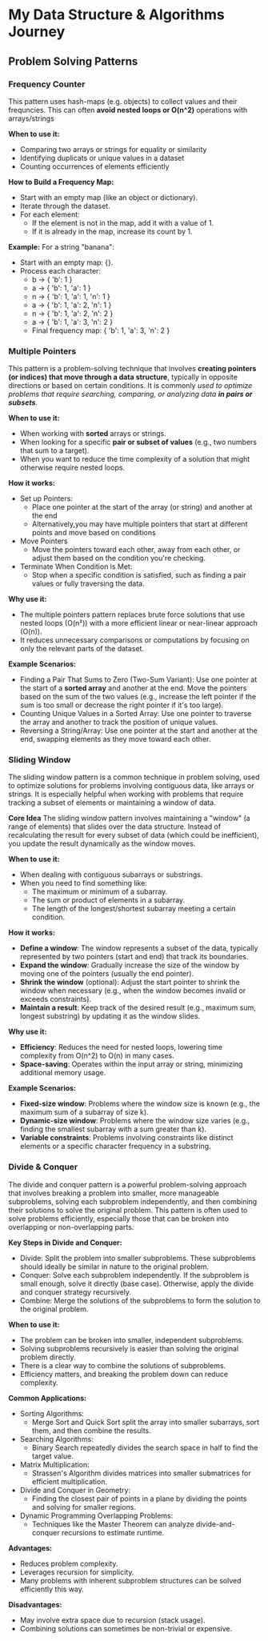 # My Data Structure & Algorithms Journey

## Problem Solving Patterns

### Frequency Counter

This pattern uses hash-maps (e.g. objects) to collect values and their frequncies.
This can often **avoid nested loops or O(n^2)** operations with arrays/strings

**When to use it:**

- Comparing two arrays or strings for equality or similarity
- Identifying duplicats or unique values in a dataset
- Counting occurrences of elements efficiently

**How to Build a Frequency Map:**

- Start with an empty map (like an object or dictionary).
- Iterate through the dataset.
- For each element:
  - If the element is not in the map, add it with a value of 1.
  - If it is already in the map, increase its count by 1.

**Example:** For a string "banana":

- Start with an empty map: {}.
- Process each character:
  - b → { 'b': 1 }
  - a → { 'b': 1, 'a': 1 }
  - n → { 'b': 1, 'a': 1, 'n': 1 }
  - a → { 'b': 1, 'a': 2, 'n': 1 }
  - n → { 'b': 1, 'a': 2, 'n': 2 }
  - a → { 'b': 1, 'a': 3, 'n': 2 }
  - Final frequency map: { 'b': 1, 'a': 3, 'n': 2 }

### Multiple Pointers

This pattern is a problem-solving technique that involves **creating pointers (or indices) that move through a data structure**, typically in opposite directions or based on certain conditions. It is commonly _used to optimize problems that require searching, comparing, or analyzing data **in pairs or subsets**._

**When to use it:**

- When working with **sorted** arrays or strings.
- When looking for a specific **pair or subset of values** (e.g., two numbers that sum to a target).
- When you want to reduce the time complexity of a solution that might otherwise require nested loops.

**How it works:**

- Set up Pointers:
  - Place one pointer at the start of the array (or string) and another at the end
  - Alternatively,you may have multiple pointers that start at different points and
    move based on conditions
- Move Pointers
  - Move the pointers toward each other, away from each other, or adjust them based on
    the condition you're checking.
- Terminate When Condition is Met:
  - Stop when a specific condition is satisfied, such as finding a pair values or fully
    traversing the data.

**Why use it:**

- The multiple pointers pattern replaces brute force solutions that use nested loops
  (O(n²)) with a more efficient linear or near-linear approach (O(n)).
- It reduces unnecessary comparisons or computations by focusing on only the relevant parts of the dataset.

**Example Scenarios:**

- Finding a Pair That Sums to Zero (Two-Sum Variant):
  Use one pointer at the start of a **sorted array** and another at the end.
  Move the pointers based on the sum of the two values (e.g., increase the left pointer
  if the sum is too small or decrease the right pointer if it's too large).
- Counting Unique Values in a Sorted Array:
  Use one pointer to traverse the array and another to track the position of unique values.
- Reversing a String/Array:
  Use one pointer at the start and another at the end, swapping elements as they
  move toward each other.

### Sliding Window

The sliding window pattern is a common technique in problem solving, used to optimize solutions for problems involving contiguous data, like arrays or strings. It is especially helpful when working with problems that require tracking a subset of elements or maintaining a window of data.

**Core Idea**
The sliding window pattern involves maintaining a "window" (a range of elements) that slides over the data structure. Instead of recalculating the result for every subset of data (which could be inefficient), you update the result dynamically as the window moves.

**When to use it:**

- When dealing with contiguous subarrays or substrings.
- When you need to find something like:
  - The maximum or minimum of a subarray.
  - The sum or product of elements in a subarray.
  - The length of the longest/shortest subarray meeting a certain condition.

**How it works:**

- **Define a window**:
  The window represents a subset of the data, typically represented by two pointers (start and end) that track its boundaries.
- **Expand the window**:
  Gradually increase the size of the window by moving one of the pointers (usually the end pointer).
- **Shrink the window** (optional):
  Adjust the start pointer to shrink the window when necessary (e.g., when the window becomes invalid or exceeds constraints).
- **Maintain a result**:
  Keep track of the desired result (e.g., maximum sum, longest substring) by updating it as the window slides.

**Why use it:**

- **Efficiency**: Reduces the need for nested loops, lowering time complexity from O(n^2) to O(n) in many cases.
- **Space-saving**: Operates within the input array or string, minimizing additional memory usage.

**Example Scenarios:**

- **Fixed-size window**:
  Problems where the window size is known (e.g., the maximum sum of a subarray of size k).
- **Dynamic-size window**:
  Problems where the window size varies (e.g., finding the smallest subarray with a sum greater than k).
- **Variable constraints**:
  Problems involving constraints like distinct elements or a specific character frequency in a substring.

### Divide & Conquer

The divide and conquer pattern is a powerful problem-solving approach that involves breaking a problem into smaller, more manageable subproblems, solving each subproblem independently, and then combining their solutions to solve the original problem. This pattern is often used to solve problems efficiently, especially those that can be broken into overlapping or non-overlapping parts.

**Key Steps in Divide and Conquer:**

- Divide: Split the problem into smaller subproblems. These subproblems should ideally be similar in nature to the original problem.
- Conquer: Solve each subproblem independently. If the subproblem is small enough, solve it directly (base case). Otherwise, apply the divide and conquer strategy recursively.
- Combine: Merge the solutions of the subproblems to form the solution to the original problem.

**When to use it:**

- The problem can be broken into smaller, independent subproblems.
- Solving subproblems recursively is easier than solving the original problem directly.
- There is a clear way to combine the solutions of subproblems.
- Efficiency matters, and breaking the problem down can reduce complexity.

**Common Applications:**

- Sorting Algorithms:
  - Merge Sort and Quick Sort split the array into smaller subarrays, sort them, and then combine the results.
- Searching Algorithms:
  - Binary Search repeatedly divides the search space in half to find the target value.
- Matrix Multiplication:
  - Strassen's Algorithm divides matrices into smaller submatrices for efficient multiplication.
- Divide and Conquer in Geometry:
  - Finding the closest pair of points in a plane by dividing the points and solving for smaller regions.
- Dynamic Programming Overlapping Problems:
  - Techniques like the Master Theorem can analyze divide-and-conquer recursions to estimate runtime.

**Advantages:**

- Reduces problem complexity.
- Leverages recursion for simplicity.
- Many problems with inherent subproblem structures can be solved efficiently this way.

**Disadvantages:**

- May involve extra space due to recursion (stack usage).
- Combining solutions can sometimes be non-trivial or expensive.
